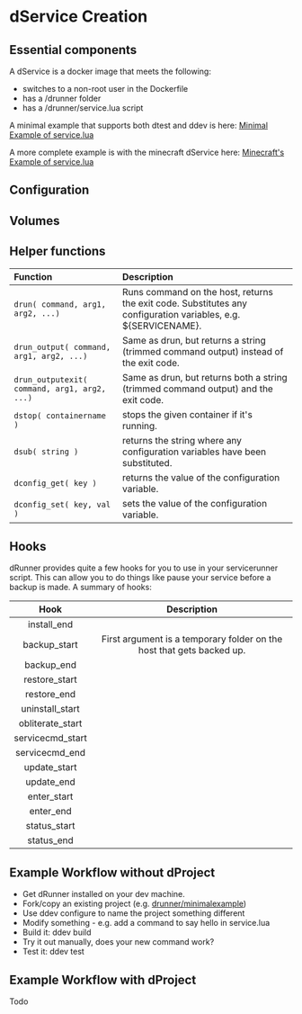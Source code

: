 # dService Creation

## Essential components

A dService is a docker image that meets the following:
* switches to a non-root user in the Dockerfile
* has a /drunner folder
* has a /drunner/service.lua script

A minimal example that supports both dtest and ddev is here:
[Minimal Example of service.lua](https://github.com/drunner/minimalexample/blob/master/drunner/service.lua)

A more complete example is with the minecraft dService here:
[Minecraft's Example of service.lua](https://github.com/drunner/minecraft/blob/master/drunner/service.lua)

## Configuration

## Volumes

## Helper functions
| Function         |   Description
|:----------------|:--------------|
| `drun( command, arg1, arg2, ...)` | Runs command on the host, returns the exit code. Substitutes any configuration variables, e.g. ${SERVICENAME}. |
| `drun_output( command, arg1, arg2, ...)` | Same as drun, but returns a string (trimmed command output) instead of the exit code. |
| `drun_outputexit( command, arg1, arg2, ...)` | Same as drun, but returns both a string (trimmed command output) and the exit code. |
| `dstop( containername )` | stops the given container if it's running. |
| `dsub( string )` | returns the string where any configuration variables have been substituted. |
| `dconfig_get( key )` | returns the value of the configuration variable. |
| `dconfig_set( key, val )` | sets the value of the configuration variable. |

## Hooks

dRunner provides quite a few hooks for you to use in your servicerunner script. This can allow you to do things like pause your service before a backup is made. A summary of hooks:

| Hook             |  Description
|:----------------:|:--------------:|
| install_end      | |
| backup_start     | First argument is a temporary folder on the host that gets backed up. |
| backup_end       | |
| restore_start    | |
| restore_end      | |
| uninstall_start  | |
| obliterate_start | |
| servicecmd_start | |
| servicecmd_end   | |
| update_start     | |
| update_end       | |
| enter_start      | |
| enter_end        | |
| status_start     | |
| status_end       | |


## Example Workflow without dProject

* Get dRunner installed on your dev machine.
* Fork/copy an existing project (e.g. [drunner/minimalexample](https://github.com/drunner/minimalexample))
* Use ddev configure to name the project something different
* Modify something - e.g. add a command to say hello in service.lua
* Build it: ddev build
* Try it out manually, does your new command work?
* Test it: ddev test


## Example Workflow with dProject

Todo
